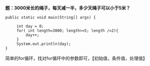 **题：3000米长的绳子，每天减一半，多少天绳子可以小于5米？**
```
public static void main(String[] args) {

     int day = 0;
     for( int length=3000; length>=5; length /=2){
         day++;
     }
     System.out.println(day);
}
```
简单的for循环，找对for循环中的参数即可，【初始值，条件值，处理值】
